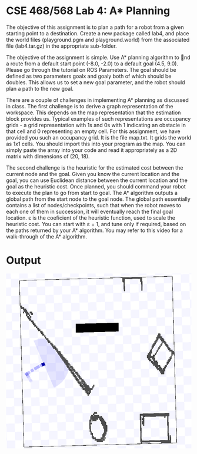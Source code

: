 
# CSE 468/568 Lab 4: A* Planning

The objective of this assignment is to plan a path for a robot from a given starting
point to a destination. Create a new package called lab4, and place the world files
(playground.pgm and playground.world) from the associated file (lab4.tar.gz) in
the appropriate sub-folder.

The objective of the assignment is simple. Use A* planning algorithm to nd a route
from a default start point (-8.0, -2.0) to a default goal (4.5, 9.0). Please go through the
tutorial on ROS Parameters. The goal should be defined as two parameters goalx and
goaly both of which should be doubles. This allows us to set a new goal parameter, and
the robot should plan a path to the new goal.

There are a couple of challenges in implementing A* planning as discussed in class.
The first challenge is to derive a graph representation of the workspace. This depends
on the map representation that the estimation block provides us. Typical examples of
such representations are occupancy grids - a grid representation with 1s and 0s with 1
indicating an obstacle in that cell and 0 representing an empty cell. For this assignment,
we have provided you such an occupancy grid. It is the file map.txt. It grids the world
as 1x1 cells. You should import this into your program as the map. You can simply
paste the array into your code and read it appropriately as a 2D matrix with dimensions
of (20, 18).

The second challenge is the heuristic for the estimated cost between the current node
and the goal. Given you know the current location and the goal, you can use Euclidean
distance between the current location and the goal as the heuristic cost. Once planned,
you should command your robot to execute the plan to go from start to goal. The
A* algorithm outputs a global path from the start node to the goal node. The global
path essentially contains a list of nodes/checkpoints, such that when the robot moves to
each one of them in succession, it will eventually reach the final goal location. ε is the
coeficient of the heuristic function, used to scale the heuristic cost. You can start with
ε = 1, and tune only if required, based on the paths returned by your A* algorithm. You
may refer to this video for a walk-through of the A* algorithm.

# Output
![](astar.gif)
